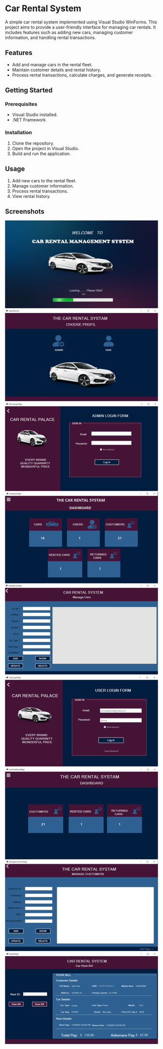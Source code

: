 # Car Rental System

A simple car rental system implemented using Visual Studio WinForms. This project aims to provide a user-friendly interface for managing car rentals. It includes features such as adding new cars, managing customer information, and handling rental transactions.

## Features

- Add and manage cars in the rental fleet.
- Maintain customer details and rental history.
- Process rental transactions, calculate charges, and generate receipts.

## Getting Started

### Prerequisites

- Visual Studio installed.
- .NET Framework.

### Installation

1. Clone the repository.
2. Open the project in Visual Studio.
3. Build and run the application.

## Usage

1. Add new cars to the rental fleet.
2. Manage customer information.
3. Process rental transactions.
4. View rental history.

## Screenshots

![Screenshot 1](carRental/screenshots/screenshot1.png)
![Screenshot 2](carRental/screenshots/screenshot2.png)
![Screenshot 3](carRental/screenshots/screenshot3.png)
![Screenshot 4](carRental/screenshots/screenshot4.png)
![Screenshot 5](carRental/screenshots/screenshot5.png)
![Screenshot 6](carRental/screenshots/screenshot6.png)
![Screenshot 7](carRental/screenshots/screenshot7.png)
![Screenshot 8](carRental/screenshots/screenshot8.png)
![Screenshot 9](carRental/screenshots/screenshot9.png)

